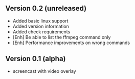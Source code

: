 Version 0.2 (unreleased)
-----------

- Added basic linux support
- Added version information
- Added check requirements
- [Enh] Be able to list the ffmpeg command only
- [Enh] Performance improvements on wrong commands


Version 0.1 (alpha)
-----------

- screencast with video overlay

